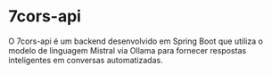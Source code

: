 # 7cors-api
O 7cors-api é um backend desenvolvido em Spring Boot que utiliza o modelo de linguagem Mistral via Ollama para fornecer respostas inteligentes em conversas automatizadas.
